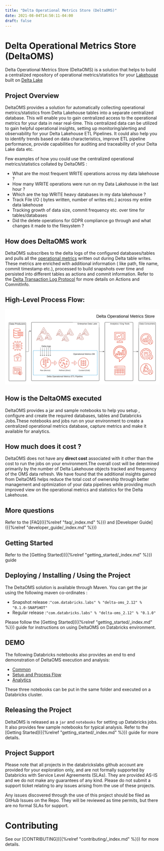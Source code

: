 ```yaml
---
title: "Delta Operational Metrics Store (DeltaOMS)"
date: 2021-08-04T14:50:11-04:00
draft: false
---
```


# Delta Operational Metrics Store (DeltaOMS)
Delta Operational Metrics Store (DeltaOMS) is a solution that helps to build a 
centralized repository of operational metrics/statistics for your [Lakehouse](http://cidrdb.org/cidr2021/papers/cidr2021_paper17.pdf) 
built on [Delta Lake](https://github.com/delta-io/delta) 

## Project Overview
DeltaOMS provides a solution for automatically collecting operational metrics/statistics from Delta 
Lakehouse tables into a separate centralized database. This will enable you to gain centralized access 
to the operational metrics for your data in near real-time. This centralized data can be utilized
to gain helpful operational insights, setting up monitoring/alerting and observability for your 
Delta Lakehouse ETL Pipelines. It could also help you to identify trends based on data characteristics, 
improve ETL pipeline performance, provide capabilities for auditing and traceability of your Delta Lake data etc.

Few examples of how you could use the centralized operational metrics/statistics collated by DeltaOMS :

- What are the most frequent WRITE operations across my data lakehouse ?
- How many WRITE operations were run on my Data Lakehouse in the last hour ?
- Which are the top WRITE heavy databases in my data lakehouse ?
- Track File I/O ( bytes written, number of writes etc.) across my entire data lakehouse
- Tracking growth of data size, commit frequency etc. over time for tables/databases
- Did the delete operations for GDPR compliance go through and what changes it made to the filesystem ?


## How does DeltaOMS work
DeltaOMS subscribes to the delta logs of the configured databases/tables and pulls all the 
[operational metrics](https://docs.databricks.com/delta/delta-utility.html#operation-metrics-keys) 
written out during Delta table writes. These metrics are enriched with additional information 
( like path, file name, commit timestamp etc.), processed to build snapshots over time and 
persisted into different tables as actions and commit information. Refer to the 
[Delta Transaction Log Protocol](https://github.com/delta-io/delta/blob/master/PROTOCOL.md#actions) 
for more details on Actions and CommitInfo.

## High-Level Process Flow:

![DeltaOMS High-Level Process Flow](/images/DeltaOMS_High_Level_Flow.png)

## How is the DeltaOMS executed
DeltaOMS provides a jar and sample notebooks to help you setup , configure and 
create the required databases, tables and Databricks Jobs.These notebooks and jobs run on 
your environment to create a centralized operational metrics database, capture metrics and 
make it available for analytics.

## How much does it cost ?
DeltaOMS does not have any **direct cost** associated with it other than the cost to run the jobs 
on your environment.The overall cost will be determined primarily by the number of Delta Lakehouse 
objects tracked and frequency of the OMS data refresh. 
We have found that the additional insights gained from DeltaOMS helps reduce the total cost of 
ownership through better management and optimization of your data pipelines while providing much 
improved view on the operational metrics and statistics for the Delta Lakehouse.

## More questions

Refer to the [FAQ]({{%relref "faq/_index.md" %}}) and [Developer Guide]({{%relref "developer_guide/_index.md" %}})

## Getting Started

Refer to the  [Getting Started]({{%relref "getting_started/_index.md" %}}) guide

## Deploying / Installing / Using the Project
The DeltaOMS solution is available through Maven. You can get the jar using the following maven
co-ordinates : 
- Snapshot release :`"com.databricks.labs" % "delta-oms_2.12" % "0.1.0-SNAPSHOT"`
- Regular release :`"com.databricks.labs" % "delta-oms_2.12" % "0.1.0"`

Please follow the [Getting Started]({{%relref "getting_started/_index.md" %}}) guide for instructions on 
using DeltaOMS on Databricks environment.

## DEMO

The following Databricks notebooks also provides an end to end demonstration of DeltaOMS execution and analysis:
 - [Common](/assets/demo/00.Common.scala)
 - [Setup and Process Flow](/assets/demo/01.OMS_ProcessFlow.scala)
 - [Analytics](/assets/demo/02.OMS_Analytics.sql)
 
 These three notebooks can be put in the same folder and executed on a Databricks cluster.

## Releasing the Project
DeltaOMS is released as a `jar` and `notebooks` for setting up Databricks jobs. 
It also provides few sample notebooks for typical analysis.
Refer to the [Getting Started]({{%relref "getting_started/_index.md" %}}) guide for more details.

## Project Support
Please note that all projects in the databrickslabs github account are provided for your 
exploration only, and are not formally supported by Databricks with Service Level Agreements (SLAs).
They are provided AS-IS and we do not make any guarantees of any kind.
Please do not submit a support ticket relating to any issues arising from the use of these projects.

Any issues discovered through the use of this project should be filed as GitHub Issues on the Repo.
They will be reviewed as time permits, but there are no formal SLAs for support.


# Contributing 
See our [CONTRIBUTING]({{%relref "contributing/_index.md" %}}) for more details.
